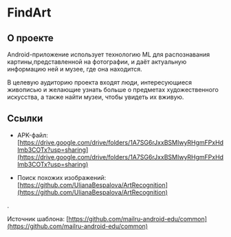 # FindArt

## О проекте
Android-приложение использует технологию ML для распознавания картины,представленной на фотографии, и даёт актуальную информацию ней и музее, где она находится.  
	
В целевую аудиторию проекта входят люди, интересующиеся живописью и желающие узнать больше о предметах художественного искусства, а также найти музеи, чтобы увидеть их вживую.  
	
  
## Ссылки
  
- APK-файл: [https://drive.google.com/drive/folders/1A7SG6rJxxBSMIwyRHgmFPxHdImb3COTx?usp=sharing](https://drive.google.com/drive/folders/1A7SG6rJxxBSMIwyRHgmFPxHdImb3COTx?usp=sharing)  
  
    
    
- Поиск похожих изображений: [https://github.com/UlianaBespalova/ArtRecognition](https://github.com/UlianaBespalova/ArtRecognition)
		
		  
			
.		
  
	
Источник шаблона: [https://github.com/mailru-android-edu/common](https://github.com/mailru-android-edu/common)
